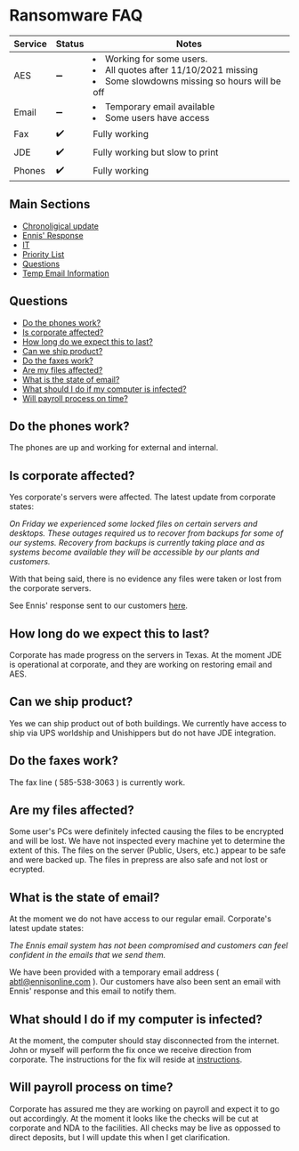 # Ransomware FAQ

| **Service** | **Status** | **Notes**                                                                                                                        |
| ----------- | ---------- | -------------------------------------------------------------------------------------------------------------------------------- |
| AES         | ➖         | <li>Working for some users.</li><li>All quotes after 11/10/2021 missing</li><li>Some slowdowns missing so hours will be off</li> |
| Email       | ➖         | <li>Temporary email available</li><li>Some users have access</li>                                                                |
| Fax         | ✔️         | Fully working                                                                                                                    |
| JDE         | ✔️         | Fully working but slow to print                                                                                                  |
| Phones      | ✔️         | Fully working                                                                                                                    |

## Main Sections

- [Chronoligical update](/chronological-update/README.md)
- [Ennis' Response](/ennis-response/README.md)
- [IT](/it/README.md)
- [Priority List](/priority-list/README.md)
- [Questions](#questions)
- [Temp Email Information](/temp-email/README.md)

## Questions

- [Do the phones work?](#do-the-phones-work)
- [Is corporate affected?](#is-corporate-affected)
- [How long do we expect this to last?](#how-long-do-we-expect-this-to-last)
- [Can we ship product?](#can-we-ship-product)
- [Do the faxes work?](#do-the-faxes-work)
- [Are my files affected?](#are-my-files-affected)
- [What is the state of email?](#what-is-the-state-of-email)
- [What should I do if my computer is infected?](#what-should-i-do-if-my-computer-is-infected)
- [Will payroll process on time?](#will-payroll-process-on-time)

## Do the phones work?

The phones are up and working for external and internal.

## Is corporate affected?

Yes corporate's servers were affected. The latest update from corporate states:

_On Friday we experienced some locked files on certain servers and desktops. These outages required us to recover from backups for some of our systems. Recovery from backups is currently taking place and as systems become available they will be accessible by our plants and customers._

With that being said, there is no evidence any files were taken or lost from the corporate servers.

See Ennis' response sent to our customers [here](/ennis-response/README.md).

## How long do we expect this to last?

Corporate has made progress on the servers in Texas. At the moment JDE is operational at corporate, and they are working on restoring email and AES.

## Can we ship product?

Yes we can ship product out of both buildings. We currently have access to ship via UPS worldship and Unishippers but do not have JDE integration.

## Do the faxes work?

The fax line ( 585-538-3063 ) is currently work.

## Are my files affected?

Some user's PCs were definitely infected causing the files to be encrypted and will be lost. We have not inspected every machine yet to determine the extent of this. The files on the server (Public, Users, etc.) appear to be safe and were backed up. The files in prepress are also safe and not lost or ecrypted.

## What is the state of email?

At the moment we do not have access to our regular email. Corporate's latest update states:

_The Ennis email system has not been compromised and customers can feel confident in the emails that we send them._

We have been provided with a temporary email address ( [abtl@ennisonline.com](mailto:abtl@ennisonline.com) ). Our customers have also been sent an email with Ennis' response and this email to notify them.

## What should I do if my computer is infected?

At the moment, the computer should stay disconnected from the internet. John or myself will perform the fix once we receive direction from corporate. The instructions for the fix will reside at [instructions](/infected-instructions/README.md).

## Will payroll process on time?

Corporate has assured me they are working on payroll and expect it to go out accordingly. At the moment it looks like the checks will be cut at corporate and NDA to the facilities. All checks may be live as oppossed to direct deposits, but I will update this when I get clarification.
